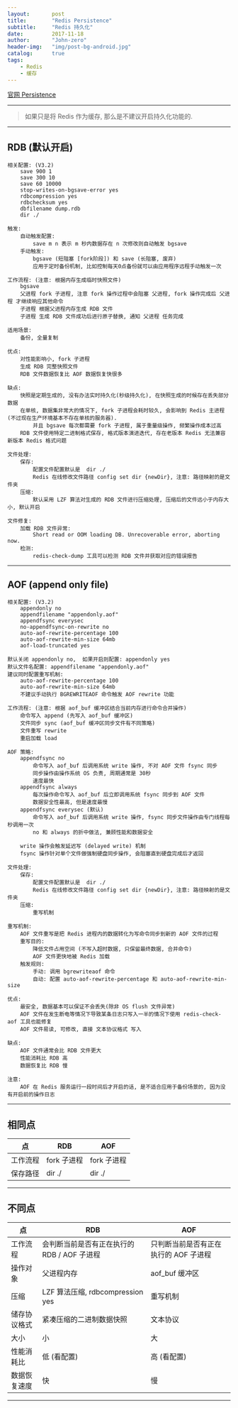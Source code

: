 ```yaml
---
layout:       post
title:        "Redis Persistence"
subtitle:     "Redis 持久化"
date:         2017-11-18
author:       "John-zero"
header-img:   "img/post-bg-android.jpg"
catalog:      true
tags:
    - Redis
    - 缓存
---
```




<a href="https://redis.io/topics/persistence" target="_blank">官网 Persistence</a>

***

>如果只是将 Redis 作为缓存, 那么是不建议开启持久化功能的.

***

## RDB (默认开启)

	相关配置: (V3.2)
		save 900 1
		save 300 10
		save 60 10000
		stop-writes-on-bgsave-error yes
		rdbcompression yes
		rdbchecksum yes
		dbfilename dump.rdb
		dir ./
	
	触发:
		自动触发配置:
			save m n 表示 m 秒内数据存在 n 次修改则自动触发 bgsave
		手动触发:
			bgsave (短阻塞 [fork阶段]) 和 save (长阻塞, 废弃)
			应用于定时备份机制, 比如控制每天0点备份就可以由应用程序远程手动触发一次	
		
	工作流程: (注意: 根据内存生成临时快照文件)
		bgsave
		父进程 fork 子进程, 注意 fork 操作过程中会阻塞 父进程, fork 操作完成后 父进程 才继续响应其他命令
		子进程 根据父进程内存生成 RDB 文件
		子进程 生成 RDB 文件成功后进行原子替换, 通知 父进程 任务完成	
		
	适用场景: 
		备份, 全量复制 
	
	优点:
		对性能影响小, fork 子进程
		生成 RDB 完整快照文件
		RDB 文件数据恢复比 AOF 数据恢复快很多
	
	缺点:
		快照是定期生成的, 没有办法实时持久化(秒级持久化), 在快照生成的时候存在丢失部分数据
		在单核, 数据集非常大的情况下, fork 子进程会耗时较久, 会影响到 Redis 主进程 (不过现在生产环境基本不存在单核的服务器). 
			并且 bgsave 每次都需要 fork 子进程, 属于重量级操作, 频繁操作成本过高
		RDB 文件使用特定二进制格式保存, 格式版本演进迭代, 存在老版本 Redis 无法兼容新版本 Redis 格式问题
		
	文件处理:
		保存:
			配置文件配置默认是  dir ./
			Redis 在线修改文件路径 config set dir {newDir}, 注意: 路径映射的是文件夹
		压缩:
			默认采用 LZF 算法对生成的 RDB 文件进行压缩处理, 压缩后的文件远小于内存大小, 默认开启	
        
	文件修复:
		加载 RDB 文件异常:
			Short read or OOM loading DB. Unrecoverable error, aborting now.
		检测:
			redis-check-dump 工具可以检测 RDB 文件并获取对应的错误报告

***

## AOF (append only file)

	相关配置: (V3.2)
		appendonly no
		appendfilename "appendonly.aof"
		appendfsync everysec
		no-appendfsync-on-rewrite no
		auto-aof-rewrite-percentage 100
		auto-aof-rewrite-min-size 64mb
		aof-load-truncated yes	

	默认关闭 appendonly no,  如果开启则配置: appendonly yes
	默认文件名配置: appendfilename "appendonly.aof"
	建议同时配置重写机制:
		auto-aof-rewrite-percentage 100
		auto-aof-rewrite-min-size 64mb
		不建议手动执行 BGREWRITEAOF 命令触发 AOF rewrite 功能	

	工作流程: (注意: 根据 aof_buf 缓冲区结合当前内存进行命令合并操作)
		命令写入 append (先写入 aof_buf 缓冲区)
		文件同步 sync (aof_buf 缓冲区同步文件有不同策略)
		文件重写 rewrite
		重启加载 load	

	AOF 策略:
		appendfsync no
			命令写入 aof_buf 后调用系统 write 操作, 不对 AOF 文件 fsync 同步
			同步操作由操作系统 OS 负责, 周期通常是 30秒
			速度最快
		appendfsync always
			每次操作命令写入 aof_buf 后立即调用系统 fsync 同步到 AOF 文件
			数据安全性最高, 但是速度最慢
		appendfsync everysec (默认)
			命令写入 aof_buf 后调用系统 write 操作, fsync 同步文件操作由专门线程每秒调用一次
			no 和 always 的折中做法, 兼顾性能和数据安全
			
		write 操作会触发延迟写 (delayed write) 机制
	    fsync 操作针对单个文件做强制硬盘同步操作, 会阻塞直到硬盘完成后才返回
		
	文件处理:
		保存:
			配置文件配置默认是  dir ./
			Redis 在线修改文件路径 config set dir {newDir}, 注意: 路径映射的是文件夹
		压缩:
			重写机制

	重写机制:
		AOF 文件重写是把 Redis 进程内的数据转化为写命令同步到新的 AOF 文件的过程
		重写目的:
			降低文件占用空间 (不写入超时数据, 只保留最终数据, 合并命令)
			AOF 文件更快地被 Redis 加载	
		触发规则:
			手动: 调用 bgrewriteaof 命令
			自动: 配置 auto-aof-rewrite-percentage 和 auto-aof-rewrite-min-size

	优点:
		最安全, 数据基本可以保证不会丢失(除非 OS flush 文件异常)
		AOF 文件在发生断电等情况下导致某条日志只写入一半的情况下使用 redis-check-aof 工具也能修复
		AOF 文件易读, 可修改, 直接 文本协议格式 写入	

	缺点:
		AOF 文件通常会比 RDB 文件更大
		性能消耗比 RDB 高
		数据恢复比 RDB 慢
		
	注意:
		AOF 在 Redis 服务运行一段时间后才开启的话, 是不适合应用于备份场景的, 因为没有开启前的操作日志
		
***


## 相同点

 点 			| RDB 																		| AOF
----------------|---------------------------------------------------------------------------|---------------------------------------------------------------------------	
工作流程		| fork 子进程																| fork 子进程
保存路径		| dir ./																	| dir ./

***


## 不同点

 点 			| RDB 																		| AOF
----------------|---------------------------------------------------------------------------|---------------------------------------------------------------------------	
工作流程		| 会判断当前是否有正在执行的 RDB / AOF 子进程								| 只判断当前是否有正在执行的 AOF 子进程
操作对象		| 父进程内存 																| aof_buf 缓冲区
压缩			| LZF 算法压缩, rdbcompression yes											| 重写机制
储存协议格式	| 紧凑压缩的二进制数据快照													| 文本协议
大小			| 小																		| 大
性能消耗比		| 低 (看配置)																| 高 (看配置)
数据恢复速度	| 快																		| 慢


***
